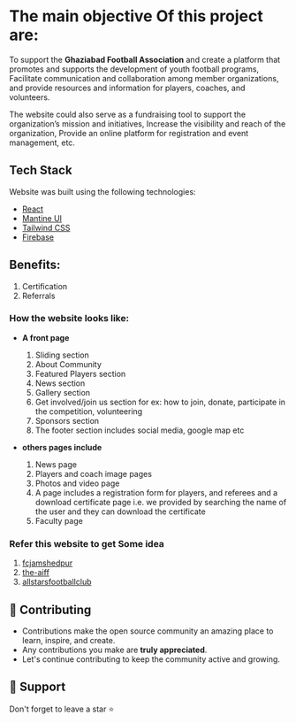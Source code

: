 # The main objective Of this project are: 

To support the <b>Ghaziabad Football Association</b> and create a platform that promotes and supports the development of youth football programs, Facilitate communication and collaboration among member organizations, and provide resources and information for players, coaches, and volunteers.

The website could also serve as a fundraising tool to support the organization’s mission and initiatives, Increase the visibility and reach of the organization, Provide an online platform for registration and event management, etc.


## Tech Stack

Website was built using the following technologies:

- [React](https://reactjs.org/) 
- [Mantine UI](https://ui.mantine.dev/) 
- [Tailwind CSS](https://tailwindcss.com/) 
- [Firebase](https://firebase.google.com/)

## Benefits:

1. Certification
2. Referrals

### How the website looks like:

- **A front page**
    1. Sliding section
    2. About Community
    3. Featured Players section
    4. News section
    5. Gallery section
    6. Get involved/join us section for ex: how to join, donate, participate in the competition, volunteering
    7. Sponsors section
    8. The footer section includes social media, google map etc

- **others pages include**
   1. News page
   2. Players and coach image pages
   3. Photos and video page
   4. A page includes a registration form for players, and referees and a download certificate page i.e. we provided by searching the name of the user and they can download the certificate
   5. Faculty page


### Refer this website to get Some idea
   1. <a href="https://www.fcjamshedpur.com/">fcjamshedpur</a>
   2. <a href="https://www.the-aiff.com/">the-aiff</a>
   3. <a href="http://www.allstarsfootballclub.com/">allstarsfootballclub</a>
   
## 🧰 Contributing

- Contributions make the open source community an amazing place to learn, inspire, and create.
- Any contributions you make are **truly appreciated**.
- Let's continue contributing to keep the community active and growing.

## 🙏 Support

Don't forget to leave a star ⭐️

